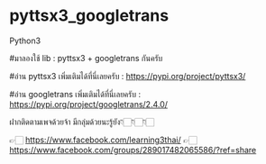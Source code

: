 # pyttsx3_googletrans
Python3

#มาลองใช้ lib : pyttsx3 + googletrans กันครับ

#อ่าน pyttsx3 เพิ่มเติมได้ที่นี่เลยครับ  : https://pypi.org/project/pyttsx3/

#อ่าน googletrans เพิ่มเติมได้ที่นี่เลยครับ  : https://pypi.org/project/googletrans/2.4.0/

ฝากติดตามเพจด้วยจ้า มีกลุ่มด้วยนะรู้ยัง👇🏻👇🏻👇🏻

👉🏻 https://www.facebook.com/learning3thai/
👉🏻 https://www.facebook.com/groups/289017482065586/?ref=share
